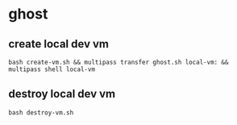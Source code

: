 # ghost

## create local dev vm 
`bash create-vm.sh && multipass transfer ghost.sh local-vm: && multipass shell local-vm`

## destroy local dev vm
`bash destroy-vm.sh`
